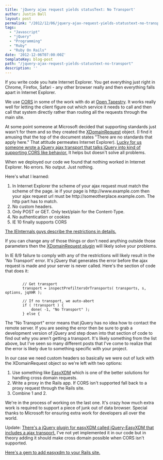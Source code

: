 ```yaml
---
title: 'jQuery ajax request yields statusText: No Transport'
author: Justin Ball
layout: post
permalink: "/2012/12/06/jquery-ajax-request-yields-statustext-no-transport/"
tags:
  - "Javascript"
  - "jQuery"
  - "Programming"
  - "Ruby"
  - "Ruby On Rails"
date: '2012-12-06T07:00:00Z'
templateKey: blog-post
path: "/jquery-ajax-request-yields-statustext-no-transport"
description: ''
---
```


If you write code you hate Internet Explorer. You get everything just right in Chrome, Firefox, Safari - any other browser really and then everything falls apart in Internet Explorer.

We use <a href="http://en.wikipedia.org/wiki/Cross-origin_resource_sharing">CORS</a> in some of the work with do at <a href="http://www.opentapestry.com">Open Tapestry</a>. It works really well for letting the client figure out which service it needs to call and then call that system directly rather than routing all the requests through the main site.

At some point someone at Microsoft decided that supporting standards just wasn't for them and so they created the <a href="http://msdn.microsoft.com/en-us/library/ie/cc288060(v=vs.85).aspx">XDomainRequest</a> object. (I find it amusing that the top of the document states "There are no standards that apply here." That attitude permeates Internet Explorer). <a href="https://github.com/MoonScript/jQuery-ajaxTransport-XDomainRequest">Lucky for us someone wrote a jQuery ajax transport that talks jQuery into kind of supporting CORS like behavior.</a> It helps but doesn't solve all problems.

When we deployed our code we found that nothing worked in Internet Explorer. No errors. No output. Just nothing.

Here's what I learned:

<ol>
<li>In Internet Explorer the scheme of your ajax request must match the scheme of the page. ie if your page is http://www.example.com then your ajax request url must be http://someotherplace.example.com. The http part has to match.</li>
<li>No custom headers.</li>
<li>Only POST or GET. Only text/plain for the Content-Type.</li>
<li>No authentication or cookies</li>
<li>IE 10 finally supports CORS</li>
</ol>

<a href="http://blogs.msdn.com/b/ieinternals/archive/2010/05/13/xdomainrequest-restrictions-limitations-and-workarounds.aspx">The IEInternals guys describe the restrictions in details.</a>

If you can change any of those things or don't need anything outside those parameters then the <a href="https://github.com/MoonScript/jQuery-ajaxTransport-XDomainRequest">XDomainRequest plugin</a> will likely solve your problems.

In IE 8/9 failure to comply with any of the restrictions will likely result in the 'No Transport' error. It's jQuery that generates the error before the ajax request is made and your server is never called. Here's the section of code that does it:
<pre><code class="javascript">
		// Get transport
		transport = inspectPrefiltersOrTransports( transports, s, options, jqXHR );

		// If no transport, we auto-abort
		if ( !transport ) {
			done( -1, "No Transport" );
		} else {
</pre></code>

The "No Transport" error means that jQuery has no idea how to contact the remote server. If you are seeing the error then be sure to grab a development version of jQuery and step down into that section of code to find out why you aren't getting a transport. It's likely something from the list above, but I've seen so many different posts that I've come to realize that the error is likely due to something specific with your project.

In our case we need custom headers so basically we were out of luck with the XDomainRequest object so we're left with two options:
<ol>
<li>Use something like <a href="http://easyxdm.net/wp/">EasyXDM</a> which is one of the better solutions for handling cross domain requests.</li>
<li>Write a proxy in the Rails app. If CORS isn't supported fall back to a proxy request through the Rails site.</li>
<li>Combine 1 and 2.</li>
</ol>

We're in the process of working on the last one. It's crazy how much extra work is required to support a piece of junk out of data browser. Special thanks to Microsoft for ensuring extra work for developers all over the world.

Update:
<a href="https://github.com/GyldendalDigital/jQuery-EasyXDM">There's a jQuery plugin for easyXDM called jQuery-EasyXDM that includes a ajax transport.</a> I've not yet implemented it in our code but in theory adding it should make cross domain possible when CORS isn't supported.

<a href="https://github.com/Octo-Labs/easyxdm-rails">Here's a gem to add easyxdm to your Rails site.</a>
